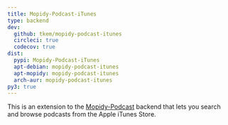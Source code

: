 ```yaml
---
title: Mopidy-Podcast-iTunes
type: backend
dev:
  github: tkem/mopidy-podcast-itunes
  circleci: true
  codecov: true
dist:
  pypi: Mopidy-Podcast-iTunes
  apt-debian: mopidy-podcast-itunes
  apt-mopidy: mopidy-podcast-itunes
  arch-aur: mopidy-podcast-itunes
py3: true
---
```


This is an extension to the [Mopidy-Podcast](/ext/podcast/) backend that lets
you search and browse podcasts from the Apple iTunes Store.
